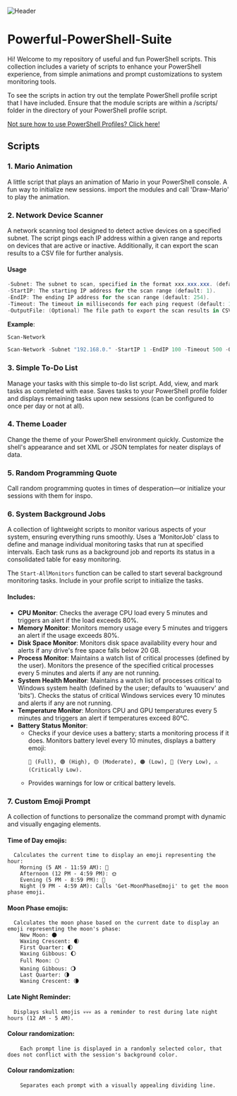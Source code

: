 ![Header](https://github.com/tlorien/Powerful-PowerShell-Suite/blob/main/assets/img/2024-08-30%2010-30-30_1.gif)


# Powerful-PowerShell-Suite

Hi! Welcome to my repository of useful and fun PowerShell scripts. This collection includes a variety of scripts to enhance your PowerShell experience, from simple animations and prompt customizations to system monitoring tools.

To see the scripts in action try out the template PowerShell profile script that I have included. Ensure that the module scripts are within a /scripts/ folder in the directory of your PowerShell profile script.

[Not sure how to use PowerShell Profiles? Click here!](https://www.techtarget.com/searchwindowsserver/tutorial/How-to-find-and-customize-your-PowerShell-profile)

## Scripts

### 1. Mario Animation
A little script that plays an animation of Mario in your PowerShell console. A fun way to initialize new sessions. import the modules and call 'Draw-Mario' to play the animation.

### 2. Network Device Scanner
A network scanning tool designed to detect active devices on a specified subnet. The script pings each IP address within a given range and reports on devices that are active or inactive. Additionally, it can export the scan results to a CSV file for further analysis.

  #### Usage
  ```PowerShell
  -Subnet: The subnet to scan, specified in the format xxx.xxx.xxx. (default: 192.168.1.).
  -StartIP: The starting IP address for the scan range (default: 1).
  -EndIP: The ending IP address for the scan range (default: 254).
  -Timeout: The timeout in milliseconds for each ping request (default: 1000 ms).
  -OutputFile: (Optional) The file path to export the scan results in CSV format.
  ```
  **Example**:
  ```PowerShell
  Scan-Network
  ```

  ```PowerShell
  Scan-Network -Subnet "192.168.0." -StartIP 1 -EndIP 100 -Timeout 500 -OutputFile "C:\NetworkScanResults.csv"
  ```

### 3. Simple To-Do List
Manage your tasks with this simple to-do list script. Add, view, and mark tasks as completed with ease. Saves tasks to your PowerShell profile folder and displays remaining tasks upon new sessions (can be configured to once per day or not at all).

### 4. Theme Loader
Change the theme of your PowerShell environment quickly. Customize the shell's appearance and set XML or JSON templates for neater displays of data.

### 5. Random Programming Quote
Call random programming quotes in times of desperation—or initialize your sessions with them for inspo.

### 6. System Background Jobs
A collection of lightweight scripts to monitor various aspects of your system, ensuring everything runs smoothly. Uses a 'MonitorJob' class to define and manage individual monitoring tasks that run at specified intervals. Each task runs as a background job and reports its status in a consolidated table for easy monitoring.

The `Start-AllMonitors` function can be called to start several background monitoring tasks. Include in your profile script to initialize the tasks.

#### Includes:

  - **CPU Monitor**: Checks the average CPU load every 5 minutes and triggers an alert if the load exceeds 80%.
  - **Memory Monitor**: Monitors memory usage every 5 minutes and triggers an alert if the usage exceeds 80%.
  - **Disk Space Monitor**: Monitors disk space availability every hour and alerts if any drive's free space falls below 20 GB.
  - **Process Monitor**: Maintains a watch list of critical processes (defined by the user). Monitors the presence of the specified critical processes every 5 minutes and alerts if any are not running.
  - **System Health Monitor**: Maintains a watch list of processes critical to Windows system health (defined by the user; defaults to 'wuauserv' and 'bits'). Checks the status of critical Windows services every 10 minutes and alerts if any are not running.
  - **Temperature Monitor**: Monitors CPU and GPU temperatures every 5 minutes and triggers an alert if temperatures exceed 80°C.
  - **Battery Status Monitor**:
    - Checks if your device uses a battery; starts a monitoring process if it does. Monitors battery level every 10 minutes, displays a battery emoji:
      ```
      🔋 (Full), 🟢 (High), 🟡 (Moderate), 🟠 (Low), 🔴 (Very Low), ⚠️ (Critically Low).
      
    - Provides warnings for low or critical battery levels.

### 7. Custom Emoji Prompt
A collection of functions to personalize the command prompt with dynamic and visually engaging elements.

  #### Time of Day emojis:
      Calculates the current time to display an emoji representing the hour:
        Morning (5 AM - 11:59 AM): 🌅
        Afternoon (12 PM - 4:59 PM): 🌞
        Evening (5 PM - 8:59 PM): 🌇
        Night (9 PM - 4:59 AM): Calls 'Get-MoonPhaseEmoji' to get the moon phase emoji.

  #### Moon Phase emojis:
      Calculates the moon phase based on the current date to display an emoji representing the moon's phase:
        New Moon: 🌑
        Waxing Crescent: 🌒
        First Quarter: 🌓
        Waxing Gibbous: 🌔
        Full Moon: 🌕
        Waning Gibbous: 🌖
        Last Quarter: 🌗
        Waning Crescent: 🌘
  #### Late Night Reminder:
      Displays skull emojis 💀💀💀 as a reminder to rest during late night hours (12 AM - 5 AM).

  #### Colour randomization:
        Each prompt line is displayed in a randomly selected color, that does not conflict with the session's background color.
  #### Colour randomization:
        Separates each prompt with a visually appealing dividing line.
    
